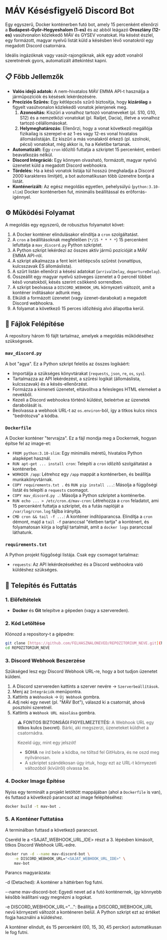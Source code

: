 # MÁV Késésfigyelő Discord Bot

Egy egyszerű, Docker konténerben futó bot, amely 15 percenként ellenőrzi a **Budapest–Győr–Hegyeshalom (1-es)** és az abból leágazó **Oroszlány (12-es)** vasútvonalon közlekedő MÁV és GYSEV vonatokat. Ha késést észlel, egy formázott, magyar nyelvű listát küld a késésben lévő vonatokról egy megadott Discord csatornára.

Ideális ingázóknak vagy vasút-rajongóknak, akik egy adott vonalról szeretnének gyors, automatizált áttekintést kapni.

## 📋 Főbb Jellemzők

* **Valós idejű adatok:** A nem-hivatalos MÁV EMMA API-t használja a járműpozíciók és késések lekérdezésére.
* **Precíziós Szűrés:** Egy kétlépcsős szűrő biztosítja, hogy **kizárólag** a figyelt vasútvonalon közlekedő vonatok jelenjenek meg.
    1.  **Azonosítás:** Kiszűri a vonalhoz tartozó vonatneveket (pl. S10, G10, S12) és a nemzetközi vonatokat (pl. Railjet, Dacia), illetve a vonalhoz tartozó célállomásokat.
    2.  **Helymeghatározás:** Ellenőrzi, hogy a vonat következő megállója fizikailag is szerepel-e az 1-es vagy 12-es vonal hivatalos állomáslistáján. Ez kiszűri a más vonalakról érkező (pl. szolnoki, pécsi) vonatokat, még akkor is, ha a Keletibe tartanak.
* **Automatizált:** Egy `cron` időzítő futtatja a szkriptet 15 percenként, emberi beavatkozás nélkül.
* **Discord Integráció:** Egy könnyen olvasható, formázott, magyar nyelvű üzenetet küld a megadott Discord webhookra.
* **Tördelés:** Ha a késő vonatok listája túl hosszú (meghaladja a Discord 2000 karakteres limitjét), a bot automatikusan több üzenetre bontja a listát.
* **Konténerizált:** Az egész megoldás egyetlen, pehelysúlyú (`python:3.10-slim`) Docker konténerben fut, minimális beállítással és erőforrás-igénnyel.



## ⚙️ Működési Folyamat

A megoldás egy egyszerű, de robusztus folyamatot követ:

1.  A Docker konténer elindulásakor elindítja a `cron` szolgáltatást.
2.  A `cron` a beállításoknak megfelelően (`*/15 * * * *`) 15 percenként lefuttatja a `mav_discord.py` Python szkriptet.
3.  A Python szkript lekérdezi az összes aktív jármű pozícióját a MÁV EMMA API-ról.
4.  A szkript alkalmazza a fent leírt kétlépcsős szűrést (vonattípus, kulcsszavak ÉS állomáslista).
5.  A szűrt listán ellenőrzi a késési adatokat (`arrivalDelay`, `departureDelay`).
6.  Összeállít egy magyar nyelvű szöveges üzenetet a 0 percnél többet késő vonatokból, késés szerint csökkenő sorrendben.
7.  A szkript beolvassa a `DISCORD_WEBHOOK_URL` környezeti változót, amit a konténer indításakor adtunk meg.
8.  Elküldi a formázott üzenetet (vagy üzenet-darabokat) a megadott Discord webhookra.
9.  A folyamat a következő 15 perces időzítésig alvó állapotba kerül.

## 📂 Fájlok Felépítése

A repository három fő fájlt tartalmaz, amelyek a megoldás működéséhez szükségesek.

### `mav_discord.py`

A bot "agya". Ez a Python szkript felelős az összes logikáért:
* Importálja a szükséges könyvtárakat (`requests`, `json`, `re`, `os`, `sys`).
* Tartalmazza az API lekérdezést, a szűrési logikát (állomáslista, kulcsszavak) és a késés-ellenőrzést.
* Formázza a kimeneti üzenetet, eltávolítva a felesleges HTML elemeket a nevekből.
* Kezeli a Discord webhookra történő küldést, beleértve az üzenetek darabolását is.
* Beolvassa a webhook URL-t az `os.environ`-ból, így a titkos kulcs nincs "bedrótozva" a kódba.

### `Dockerfile`

A Docker konténer "tervrajza". Ez a fájl mondja meg a Dockernek, hogyan építse fel az image-et:
* `FROM python:3.10-slim`: Egy minimális méretű, hivatalos Python alapképet használ.
* `RUN apt-get ... install cron`: Telepíti a `cron` időzítő szolgáltatást a konténerbe.
* `WORKDIR /app`: Létrehoz egy `/app` mappát a konténerben, és beállítja munkakönyvtárnak.
* `COPY requirements.txt .` és `RUN pip install ...`: Másolja a függőségi listát és telepíti a `requests` csomagot.
* `COPY mav_discord.py .`: Másolja a Python szkriptet a konténerbe.
* `RUN echo ... > /etc/cron.d/mav-cron`: Létrehozza a `cron` feladatot, ami 15 percenként futtatja a szkriptet, és a futás naplóját a `/var/log/cron.log` fájlba irányítja.
* `CMD cron && tail -f ...`: A konténer indítóparancsa. Elindítja a `cron` démont, majd a `tail -f` paranccsal "életben tartja" a konténert, és folyamatosan kiírja a logfájl tartalmát, amit a `docker logs` paranccsal láthatunk.

### `requirements.txt`

A Python projekt függőségi listája. Csak egy csomagot tartalmaz:
* `requests`: Az API lekérdezésekhez és a Discord webhookra való küldéshez szükséges.

## 🚀 Telepítés és Futtatás

### 1. Előfeltételek

* **Docker** és **Git** telepítve a gépeden (vagy a szervereden).

### 2. Kód Letöltése

Klónozd a repository-t a gépedre:
```bash
git clone [https://github.com/FELHASZNALONEVED/REPOZITORIUM_NEVE.git](https://github.com/FELHASZNALONEVED/REPOZITORIUM_NEVE.git)
cd REPOZITORIUM_NEVE
```
### 3. Discord Webhook Beszerzése
Szükséged lesz egy Discord Webhook URL-re, hogy a bot tudjon üzenetet küldeni.

1.  A Discord szervereden kattints a szerver nevére -> `Szerverbeállítások`.
2.  Menj az `Integrációk` menüpontra.
3.  Kattints a `Webhookok` -> `Új Webhook` gombra.
4.  Adj neki egy nevet (pl. "MÁV Bot"), válaszd ki a csatornát, ahová posztolni szeretnél.
5.  Kattints a `Webhook URL másolása` gombra.

> ⚠️ **FONTOS BIZTONSÁGI FIGYELMEZTETÉS:**
> A Webhook URL egy **titkos kulcs (secret)**. Bárki, aki megszerzi, üzeneteket küldhet a csatornádra.
>
> Kezeld úgy, mint egy jelszót!
> * **SOHA** ne írd bele a kódba, ne töltsd fel GitHubra, és ne oszd meg nyilvánosan.
> * A szkriptet szándékosan úgy írtuk, hogy ezt az URL-t környezeti változóból (kívülről) olvassa be.

### 4. Docker Image Építése
Nyiss egy terminált a projekt letöltött mappájában (ahol a `Dockerfile` is van), és futtasd a következő parancsot az image felépítéséhez:

```bash
docker build -t mav-bot .
```

### 5. A Konténer Futtatása
A terminálban futtasd a következő parancsot.

Cseréld le a <SAJAT_WEBHOOK_URL_IDE> részt a 3. lépésben kimásolt, titkos Discord Webhook URL-edre.

```bash
docker run -d --name mav-discord-bot \
    -e DISCORD_WEBHOOK_URL="<SAJAT_WEBHOOK_URL_IDE>" \
    mav-bot
```
Parancs magyarázata:

-d (Detached): A konténer a háttérben fog futni.

--name mav-discord-bot: Egyedi nevet ad a futó konténernek, így könnyebb később leállítani vagy megnézni a logokat.

-e DISCORD_WEBHOOK_URL="...": Beállítja a DISCORD_WEBHOOK_URL nevű környezeti változót a konténeren belül. A Python szkript ezt az értéket fogja használni a küldéshez.

A konténer elindult, és 15 percenként (00, 15, 30, 45 perckor) automatikusan le fog futni.
